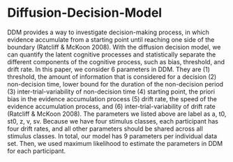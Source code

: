 # Diffusion-Decision-Model

DDM provides a way to investigate decision-making process, in which evidence accumulate from a starting point until reaching one side of the boundary (Ratcliff & McKoon 2008). With the diffusion decision model, we can quantify the latent cognitive processes and statistically separate the different components of the cognitive process, such as bias, threshold, and drift rate. In this paper, we consider 6 parameters in DDM. They are (1) threshold, the amount of information that is considered for a decision (2) non-decision time, lower bound for the duration of the non-decision period (3) inter-trial-variability of non-decision time (4) starting point, the priori bias in the evidence accumulation process (5) drift rate, the speed of the evidence accumulation process, and (6) inter-trial-variability of drift rate (Ratcliff & McKoon 2008). The parameters we listed above are label as a, t0, st0, z, v, sv. Because we have four stimulus classes, each participant has four drift rates, and all other parameters should be shared across all stimulus classes. In total, our model has 9 parameters per individual data set. Then, we used maximum likelihood to estimate the parameters in DDM for each participant.
